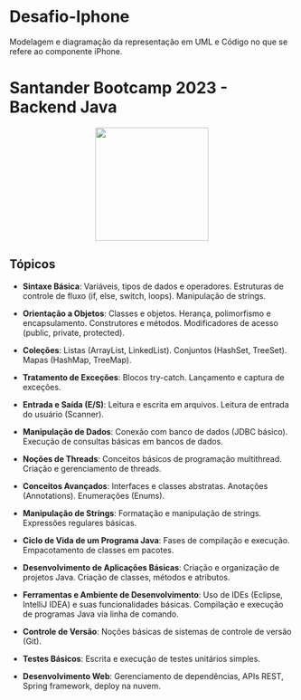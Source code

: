 # Desafio-Iphone
Modelagem e diagramação da representação em UML e Código no que se refere ao componente iPhone.
# Santander Bootcamp 2023 - Backend Java
<p align='center'>
<img src='https://hermes.dio.me/tracks/9631898e-a83c-4c04-aefd-a782ead2db8f.png' width='200' />
</p>

## Tópicos
- **Sintaxe Básica**:
    Variáveis, tipos de dados e operadores.
    Estruturas de controle de fluxo (if, else, switch, loops).
    Manipulação de strings.

- **Orientação a Objetos**:
    Classes e objetos.
    Herança, polimorfismo e encapsulamento.
    Construtores e métodos.
    Modificadores de acesso (public, private, protected).

- **Coleções**:
    Listas (ArrayList, LinkedList).
    Conjuntos (HashSet, TreeSet).
    Mapas (HashMap, TreeMap).

- **Tratamento de Exceções**:
    Blocos try-catch.
    Lançamento e captura de exceções.

- **Entrada e Saída (E/S)**:
    Leitura e escrita em arquivos.
    Leitura de entrada do usuário (Scanner).

- **Manipulação de Dados**:
    Conexão com banco de dados (JDBC básico).
    Execução de consultas básicas em bancos de dados.

- **Noções de Threads**:
    Conceitos básicos de programação multithread.
    Criação e gerenciamento de threads.

- **Conceitos Avançados**:
    Interfaces e classes abstratas.
    Anotações (Annotations).
    Enumerações (Enums).

- **Manipulação de Strings**:
    Formatação e manipulação de strings.
    Expressões regulares básicas.

- **Ciclo de Vida de um Programa Java**:
    Fases de compilação e execução.
    Empacotamento de classes em pacotes.

- **Desenvolvimento de Aplicações Básicas**:
    Criação e organização de projetos Java.
    Criação de classes, métodos e atributos.

- **Ferramentas e Ambiente de Desenvolvimento**:
    Uso de IDEs (Eclipse, IntelliJ IDEA) e suas funcionalidades básicas.
    Compilação e execução de programas Java via linha de comando.

- **Controle de Versão**:
    Noções básicas de sistemas de controle de versão (Git).

- **Testes Básicos**:
    Escrita e execução de testes unitários simples.

- **Desenvolvimento Web**: Gerenciamento de dependências, APIs REST, Spring framework, deploy na nuvem.  
